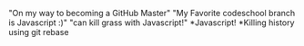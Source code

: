 "On my way to becoming a GitHub Master" 
"My Favorite codeschool branch is Javascript :)"
"can kill grass with Javascript!"
*Javascript! 
*Killing history using git rebase